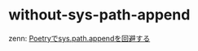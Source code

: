 # without-sys-path-append


zenn: [Poetryでsys.path.appendを回避する](https://zenn.dev/hpp/articles/6307447e5a037d)
